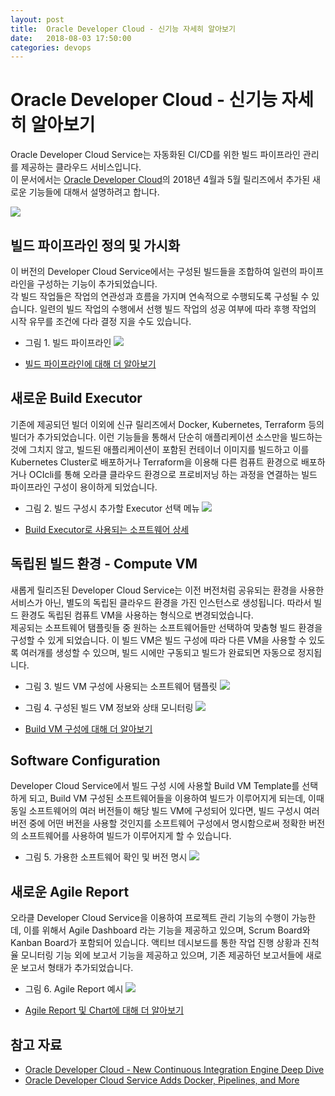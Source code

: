```yaml
---
layout: post
title:  Oracle Developer Cloud - 신기능 자세히 알아보기
date:   2018-08-03 17:50:00
categories: devops
---
```


# Oracle Developer Cloud - 신기능 자세히 알아보기

Oracle Developer Cloud Service는 자동화된 CI/CD를 위한 빌드 파이프라인 관리를 제공하는 클라우드 서비스입니다. <br/>
이 문서에서는 [Oracle Developer Cloud](https://cloud.oracle.com/en_US/developer-service)의 2018년 4월과 5월 릴리즈에서 추가된 새로운 기능들에 대해서 설명하려고 합니다.

![](https://oracloud-kr-teamrepo.github.io/2018/05/devcs/dev02.png)

## 빌드 파이프라인 정의 및 가시화
 이 버전의 Developer Cloud Service에서는 구성된 빌드들을 조합하여 일련의 파이프라인을 구성하는 기능이 추가되었습니다. <br/>각 빌드 작업들은 작업의 연관성과 흐름을 가지며 연속적으로 수행되도록 구성될 수 있습니다.
 일련의 빌드 작업의 수행에서 선행 빌드 작업의 성공 여부에 따라 후행 작업의 시작 유무를 조건에 다라 결정 지을 수도 있습니다.
 
- 그림 1. 빌드 파이프라인 
 ![](https://oracloud-kr-teamrepo.github.io/2018/05/devcs/dev03_pipeline.jpg)
 
- [빌드 파이프라인에 대해 더 알아보기](https://docs.oracle.com/en/cloud/paas/developer-cloud/csdcs/managing-project-jobs-and-builds-oracle-developer-cloud-service.html#GUID-8A6787EF-2D7E-4322-A7C9-00509920FC1C)

## 새로운 Build Executor
기존에 제공되던 빌더 이외에 신규 릴리즈에서 Docker, Kubernetes, Terraform 등의 빌더가 추가되었습니다. 이런 기능들을 통해서 단순히 애플리케이션 소스만을 빌드하는 것에 그치지 않고, 빌드된 애플리케이션이 포함된 컨테이너 이미지를 빌드하고 이를 Kubernetes Cluster로 배포하거나 Terraform을 이용해 다른 컴퓨트 환경으로 배포하거나 OCIcli를 통해 오라클 클라우드 환경으로 프로비저닝 하는 과정을 연결하는 빌드 파이프라인 구성이 용이하게 되었습니다.  

- 그림 2. 빌드 구성시 추가할 Executor 선택 메뉴
![](https://oracloud-kr-teamrepo.github.io/2018/05/devcs/build_executor.jpg)

- [Build Executor로 사용되는 소프트웨어 상세](https://docs.oracle.com/en/cloud/paas/developer-cloud/csdcs/managing-project-jobs-and-builds-oracle-developer-cloud-service.html#GUID-D03F85B7-EE9C-435F-BCE3-7F728222CFDF)

## 독립된 빌드 환경 - Compute VM
새롭게 릴리즈된 Developer Cloud Service는 이전 버전처럼 공유되는 환경을 사용한 서비스가 아닌, 별도의 독립된 클라우드 환경을 가진 인스턴스로 생성됩니다. 따라서 빌드 환경도 독립된 컴퓨트 VM을 사용하는 형식으로 변경되었습니다. <br/>
제공되는 소프트웨어 탬플릿들 중 원하는 소프트웨어들만 선택하여 맞춤형 빌드 환경을 구성할 수 있게 되었습니다. 이 빌드 VM은 빌드 구성에 따라 다른 VM을 사용할 수 있도록 여러개를 생성할 수 있으며, 빌드 시에만 구동되고 빌드가 완료되면 자동으로 정지됩니다.

- 그림 3. 빌드 VM 구성에 사용되는 소프트웨어 탬플릿 
 ![](https://oracloud-kr-teamrepo.github.io/2018/05/devcs/Software_template.jpg)

- 그림 4. 구성된 빌드 VM 정보와 상태 모니터링 
 ![](https://oracloud-kr-teamrepo.github.io/2018/05/devcs/BuildVM.jpg)

- [Build VM 구성에 대해 더 알아보기](https://docs.oracle.com/en/cloud/paas/developer-cloud/csdcs/organization-virtual-machines-page.html#GUID-0B9A93E2-7231-4E83-A893-2DC9C6FE1F42)

## Software Configuration
Developer Cloud Service에서 빌드 구성 시에 사용할 Build VM Template를 선택하게 되고, Build VM 구성된 소프트웨어들을 이용하여 빌드가 이루어지게 되는데, 이때 동일 소프트웨어의 여러 버전들이 해당 빌드 VM에 구성되어 있다면, 빌드 구성시 여러 버전 중에 어떤 버전을 사용할 것인지를 소프트웨어 구성에서 명시함으로써 정확한 버전의 소프트웨어를 사용하여 빌드가 이루어지게 할 수 있습니다.

- 그림 5. 가용한 소프트웨어 확인 및 버전 명시 
 ![](https://oracloud-kr-teamrepo.github.io/2018/05/devcs/software_config.jpg)

## 새로운 Agile Report
오라클 Developer Cloud Service을 이용하여 프로젝트 관리 기능의 수행이 가능한데, 이를 위해서 Agile Dashboard 라는 기능을 제공하고 있으며, Scrum Board와 Kanban Board가 포함되어 있습니다. 액티브 데시보드를 통한 작업 진행 상황과 진척율 모니터링 기능 외에 보고서 기능을 제공하고 있으며, 기존 제공하던 보고서들에 새로운 보고서 형태가 추가되었습니다. <br/>

- 그림 6. Agile Report 예시 
 ![](https://oracloud-kr-teamrepo.github.io/2018/05/devcs/agile_report.png)

- [Agile Report 및 Chart에 대해 더 알아보기](https://docs.oracle.com/en/cloud/paas/developer-cloud/csdcs/using-agile-methodology-oracle-developer-cloud-service.html#GUID-6A02C756-954D-4955-BB56-0FFF8277D847)


## 참고 자료
- [Oracle Developer Cloud - New Continuous Integration Engine Deep Dive](https://blogs.oracle.com/developers/oracle-developer-cloud-new-continuous-integration-engine-deep-dive)
- [Oracle Developer Cloud Service Adds Docker, Pipelines, and More](https://blogs.oracle.com/cloud-platform/oracle-developer-cloud-service-adds-docker,-pipelines,-and-more)